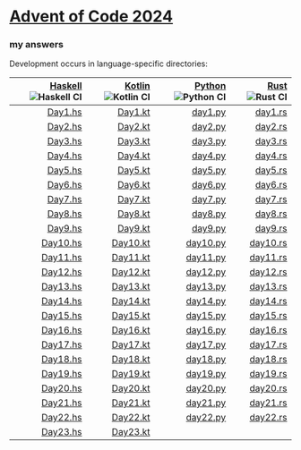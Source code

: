 # [Advent of Code 2024](https://adventofcode.com/2024)
### my answers

Development occurs in language-specific directories:

|[Haskell](hs) ![Haskell CI](https://github.com/ephemient/aoc2024/workflows/Haskell%20CI/badge.svg)|[Kotlin](kt) ![Kotlin CI](https://github.com/ephemient/aoc2024/workflows/Kotlin%20CI/badge.svg)|[Python](py) ![Python CI](https://github.com/ephemient/aoc2024/workflows/Python%20CI/badge.svg)|[Rust](rs) ![Rust CI](https://github.com/ephemient/aoc2024/workflows/Rust%20CI/badge.svg)|
|--:|--:|--:|--:|
|[Day1.hs](hs/src/Day1.hs)|[Day1.kt](kt/aoc2024-lib/src/commonMain/kotlin/com/github/ephemient/aoc2024/Day1.kt)|[day1.py](py/aoc2024/day1.py)|[day1.rs](rs/src/day1.rs)|
|[Day2.hs](hs/src/Day2.hs)|[Day2.kt](kt/aoc2024-lib/src/commonMain/kotlin/com/github/ephemient/aoc2024/Day2.kt)|[day2.py](py/aoc2024/day2.py)|[day2.rs](rs/src/day2.rs)|
|[Day3.hs](hs/src/Day3.hs)|[Day3.kt](kt/aoc2024-lib/src/commonMain/kotlin/com/github/ephemient/aoc2024/Day3.kt)|[day3.py](py/aoc2024/day3.py)|[day3.rs](rs/src/day3.rs)|
|[Day4.hs](hs/src/Day4.hs)|[Day4.kt](kt/aoc2024-lib/src/commonMain/kotlin/com/github/ephemient/aoc2024/Day4.kt)|[day4.py](py/aoc2024/day4.py)|[day4.rs](rs/src/day4.rs)|
|[Day5.hs](hs/src/Day5.hs)|[Day5.kt](kt/aoc2024-lib/src/commonMain/kotlin/com/github/ephemient/aoc2024/Day5.kt)|[day5.py](py/aoc2024/day5.py)|[day5.rs](rs/src/day5.rs)|
|[Day6.hs](hs/src/Day6.hs)|[Day6.kt](kt/aoc2024-lib/src/commonMain/kotlin/com/github/ephemient/aoc2024/Day6.kt)|[day6.py](py/aoc2024/day6.py)|[day6.rs](rs/src/day6.rs)|
|[Day7.hs](hs/src/Day7.hs)|[Day7.kt](kt/aoc2024-lib/src/commonMain/kotlin/com/github/ephemient/aoc2024/Day7.kt)|[day7.py](py/aoc2024/day7.py)|[day7.rs](rs/src/day7.rs)|
|[Day8.hs](hs/src/Day8.hs)|[Day8.kt](kt/aoc2024-lib/src/commonMain/kotlin/com/github/ephemient/aoc2024/Day8.kt)|[day8.py](py/aoc2024/day8.py)|[day8.rs](rs/src/day8.rs)|
|[Day9.hs](hs/src/Day9.hs)|[Day9.kt](kt/aoc2024-lib/src/commonMain/kotlin/com/github/ephemient/aoc2024/Day9.kt)|[day9.py](py/aoc2024/day9.py)|[day9.rs](rs/src/day9.rs)|
|[Day10.hs](hs/src/Day10.hs)|[Day10.kt](kt/aoc2024-lib/src/commonMain/kotlin/com/github/ephemient/aoc2024/Day10.kt)|[day10.py](py/aoc2024/day10.py)|[day10.rs](rs/src/day10.rs)|
|[Day11.hs](hs/src/Day11.hs)|[Day11.kt](kt/aoc2024-lib/src/commonMain/kotlin/com/github/ephemient/aoc2024/Day11.kt)|[day11.py](py/aoc2024/day11.py)|[day11.rs](rs/src/day11.rs)|
|[Day12.hs](hs/src/Day12.hs)|[Day12.kt](kt/aoc2024-lib/src/commonMain/kotlin/com/github/ephemient/aoc2024/Day12.kt)|[day12.py](py/aoc2024/day12.py)|[day12.rs](rs/src/day12.rs)|
|[Day13.hs](hs/src/Day13.hs)|[Day13.kt](kt/aoc2024-lib/src/commonMain/kotlin/com/github/ephemient/aoc2024/Day13.kt)|[day13.py](py/aoc2024/day13.py)|[day13.rs](rs/src/day13.rs)|
|[Day14.hs](hs/src/Day14.hs)|[Day14.kt](kt/aoc2024-lib/src/commonMain/kotlin/com/github/ephemient/aoc2024/Day14.kt)|[day14.py](py/aoc2024/day14.py)|[day14.rs](rs/src/day14.rs)|
|[Day15.hs](hs/src/Day15.hs)|[Day15.kt](kt/aoc2024-lib/src/commonMain/kotlin/com/github/ephemient/aoc2024/Day15.kt)|[day15.py](py/aoc2024/day15.py)|[day15.rs](rs/src/day15.rs)|
|[Day16.hs](hs/src/Day16.hs)|[Day16.kt](kt/aoc2024-lib/src/commonMain/kotlin/com/github/ephemient/aoc2024/Day16.kt)|[day16.py](py/aoc2024/day16.py)|[day16.rs](rs/src/day16.rs)|
|[Day17.hs](hs/src/Day17.hs)|[Day17.kt](kt/aoc2024-lib/src/commonMain/kotlin/com/github/ephemient/aoc2024/Day17.kt)|[day17.py](py/aoc2024/day17.py)|[day17.rs](rs/src/day17.rs)|
|[Day18.hs](hs/src/Day18.hs)|[Day18.kt](kt/aoc2024-lib/src/commonMain/kotlin/com/github/ephemient/aoc2024/Day18.kt)|[day18.py](py/aoc2024/day18.py)|[day18.rs](rs/src/day18.rs)|
|[Day19.hs](hs/src/Day19.hs)|[Day19.kt](kt/aoc2024-lib/src/commonMain/kotlin/com/github/ephemient/aoc2024/Day19.kt)|[day19.py](py/aoc2024/day19.py)|[day19.rs](rs/src/day19.rs)|
|[Day20.hs](hs/src/Day20.hs)|[Day20.kt](kt/aoc2024-lib/src/commonMain/kotlin/com/github/ephemient/aoc2024/Day20.kt)|[day20.py](py/aoc2024/day20.py)|[day20.rs](rs/src/day20.rs)|
|[Day21.hs](hs/src/Day21.hs)|[Day21.kt](kt/aoc2024-lib/src/jvmCodegen/kotlin/com/github/ephemient/aoc2024/codegen/Day21.kt)|[day21.py](py/aoc2024/day21.py)|[day21.rs](rs/src/day21.rs)|
|[Day22.hs](hs/src/Day22.hs)|[Day22.kt](kt/aoc2024-lib/src/commonMain/kotlin/com/github/ephemient/aoc2024/Day22.kt)|[day22.py](py/aoc2024/day22.py)|[day22.rs](rs/src/day22.rs)|
|[Day23.hs](hs/src/Day23.hs)|[Day23.kt](kt/aoc2024-lib/src/commonMain/kotlin/com/github/ephemient/aoc2024/Day23.kt)|||
